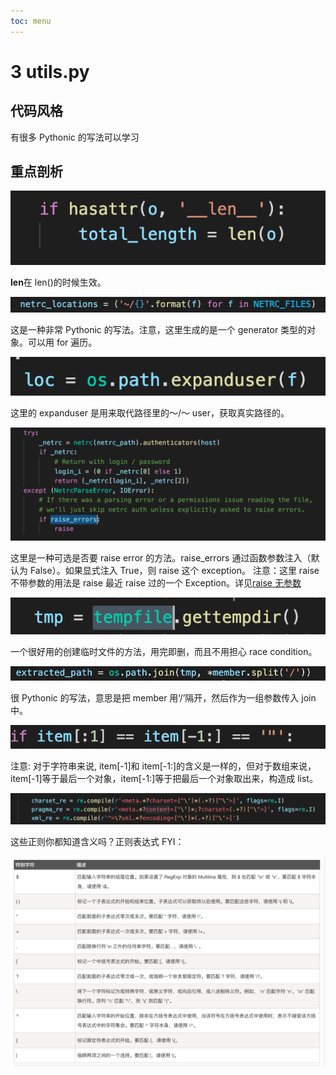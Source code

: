 ```yaml
---
toc: menu
---
```


# 3 utils.py

## 代码风格

有很多 Pythonic 的写法可以学习

## 重点剖析

![image info](./Python/03_utils/1.png)

**len**在 len()的时候生效。

![image info](./Python/03_utils/2.png)

这是一种非常 Pythonic 的写法。注意，这里生成的是一个 generator 类型的对象。可以用 for 遍历。

![image info](./Python/03_utils/3.png)

这里的 expanduser 是用来取代路径里的～/～ user，获取真实路径的。

![image info](./Python/03_utils/4.png)

这里是一种可选是否要 raise error 的方法。raise_errors 通过函数参数注入（默认为 False）。如果显式注入 True，则 raise 这个 exception。 注意：这里 raise 不带参数的用法是 raise 最近 raise 过的一个 Exception。详见[raise 无参数](https://stackoverflow.com/questions/3228591/python-rasing-an-exception-without-arguments)

![image info](./Python/03_utils/5.png)

一个很好用的创建临时文件的方法，用完即删，而且不用担心 race condition。

![image info](./Python/03_utils/6.png)

很 Pythonic 的写法，意思是把 member 用‘/’隔开，然后作为一组参数传入 join 中。

![image info](./Python/03_utils/7.png)

注意: 对于字符串来说, item[-1]和 item[-1:]的含义是一样的，但对于数组来说，item[-1]等于最后一个对象，item[-1:]等于把最后一个对象取出来，构造成 list。

![image info](./Python/03_utils/8.png)

这些正则你都知道含义吗？正则表达式 FYI：

![image info](./Python/03_utils/9.png)
